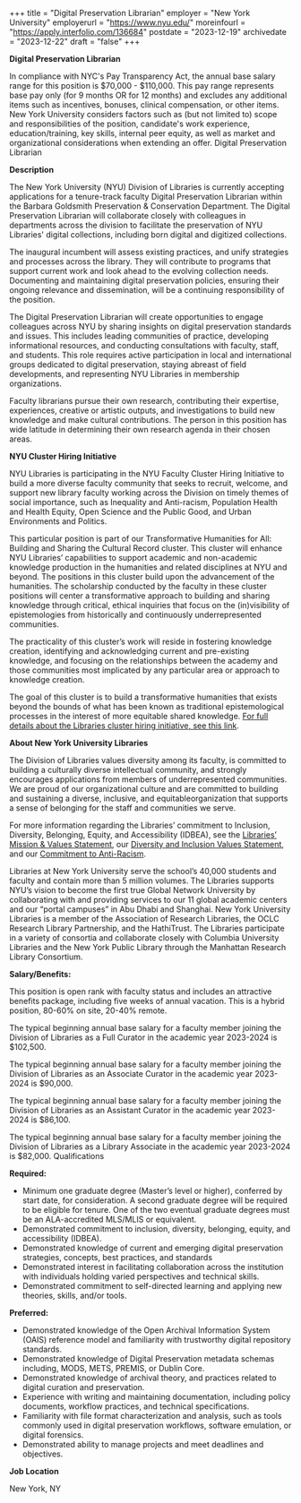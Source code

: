 +++
title = "Digital Preservation Librarian"
employer = "New York University"
employerurl = "https://www.nyu.edu/"
moreinfourl = "https://apply.interfolio.com/136684"
postdate = "2023-12-19"
archivedate = "2023-12-22"
draft = "false"
+++

**Digital Preservation Librarian**

In compliance with NYC's Pay Transparency Act, the annual base salary range for this position is $70,000 - $110,000. This pay range represents base pay only (for 9 months OR for 12 months) and excludes any additional items such as incentives, bonuses, clinical compensation, or other items. New York University considers factors such as (but not limited to) scope and responsibilities of the position, candidate's work experience, education/training, key skills, internal peer equity, as well as market and organizational considerations when extending an offer.
Digital Preservation Librarian

**Description**

The New York University (NYU) Division of Libraries is currently accepting applications for a tenure-track faculty Digital Preservation Librarian within the Barbara Goldsmith Preservation & Conservation Department. The Digital Preservation Librarian will collaborate closely with colleagues in departments across the division to facilitate the preservation of NYU Libraries' digital collections, including born digital and digitized collections.

The inaugural incumbent will assess existing practices, and unify strategies and processes across the library. They will contribute to programs that support current work and look ahead to the evolving collection needs. Documenting and maintaining digital preservation policies, ensuring their ongoing relevance and dissemination, will be a continuing responsibility of the position.

The Digital Preservation Librarian will create opportunities to engage colleagues across NYU by sharing insights on digital preservation standards and issues. This includes leading communities of practice, developing informational resources, and conducting consultations with faculty, staff, and students. This role requires active participation in local and international groups dedicated to digital preservation, staying abreast of field developments, and representing NYU Libraries in membership organizations.

Faculty librarians pursue their own research, contributing their expertise, experiences, creative or artistic outputs, and investigations to build new knowledge and make cultural contributions. The person in this position has wide latitude in determining their own research agenda in their chosen areas.

**NYU Cluster Hiring Initiative**

NYU Libraries is participating in the NYU Faculty Cluster Hiring Initiative to build a more diverse faculty community that seeks to recruit, welcome, and support new library faculty working across the Division on timely themes of social importance, such as Inequality and Anti-racism, Population Health and Health Equity, Open Science and the Public Good, and Urban Environments and Politics. 

This particular position is part of our Transformative Humanities for All: Building and Sharing the Cultural Record cluster. This cluster will enhance NYU Libraries’ capabilities to support academic and non-academic knowledge production in the humanities and related disciplines at NYU and beyond. The positions in this cluster build upon the advancement of the humanities. The scholarship conducted by the faculty in these cluster positions will center a transformative approach to building and sharing knowledge through critical, ethical inquiries that focus on the (in)visibility of epistemologies from historically and continuously underrepresented communities. 

The practicality of this cluster’s work will reside in fostering knowledge creation, identifying and acknowledging current and pre-existing knowledge, and focusing on the relationships between the academy and those communities most implicated by any particular area or approach to knowledge creation. 

The goal of this cluster is to build a transformative humanities that exists beyond the bounds of what has been known as traditional epistemological processes in the interest of more equitable shared knowledge. [For full details about the Libraries cluster hiring initiative, see this link](https://library.nyu.edu/about/who-we-are/career-opportunities/nyu-faculty-cluster-hiring-initiative/).

**About New York University Libraries**

The Division of Libraries values diversity among its faculty, is committed to building a culturally diverse intellectual community, and strongly encourages applications from members of underrepresented communities. We are proud of our organizational culture and are committed​ ​to​ ​building​ ​and sustaining​​ a ​diverse,​ ​inclusive,​ ​and equitable​ ​organization​ that supports a sense of belonging for the staff and communities we serve. 

For more information regarding the Libraries’ commitment to Inclusion, Diversity, Belonging, Equity, and Accessibility (IDBEA), see the [Libraries’ Mission & Values Statement](https://library.nyu.edu/about/general/values/), our [Diversity and Inclusion Values Statement](https://library.nyu.edu/about/general/values/diversity-inclusion/), and our [Commitment to Anti-Racism](https://library.nyu.edu/about/general/values/anti-racism/).

Libraries at New York University serve the school’s 40,000 students and faculty and contain more than 5 million volumes. The Libraries supports NYU’s vision to become the first true Global Network University by collaborating with and providing services to our 11 global academic centers and our “portal campuses” in Abu Dhabi and Shanghai. New York University Libraries is a member of the Association of Research Libraries, the OCLC Research Library Partnership, and the HathiTrust. The Libraries participate in a variety of consortia and collaborate closely with Columbia University Libraries and the New York Public Library through the Manhattan Research Library Consortium.

**Salary/Benefits:** 

This position is open rank with faculty status and includes an attractive benefits package, including five weeks of annual vacation. This is a hybrid position, 80-60% on site, 20-40% remote.

The typical beginning annual base salary for a faculty member joining the Division of Libraries as a Full Curator in the academic year 2023-2024 is $102,500.

The typical beginning annual base salary for a faculty member joining the Division of Libraries as an Associate Curator in the academic year 2023-2024 is $90,000.

The typical beginning annual base salary for a faculty member joining the Division of Libraries as an Assistant Curator in the academic year 2023-2024 is $86,100.

The typical beginning annual base salary for a faculty member joining the Division of Libraries as a Library Associate in the academic year 2023-2024 is $82,000.
Qualifications

**Required:**

- Minimum one graduate degree (Master’s level or higher), conferred by start date, for consideration. A second graduate degree will be required to be eligible for tenure. One of the two eventual graduate degrees must be an ALA-accredited MLS/MLIS or equivalent.
- Demonstrated commitment to inclusion, diversity, belonging, equity, and accessibility (IDBEA).
- Demonstrated knowledge of current and emerging digital preservation strategies, concepts, best practices, and standards 
- Demonstrated interest in facilitating collaboration across the institution with individuals holding varied perspectives and technical skills.
- Demonstrated commitment to self-directed learning and applying new theories, skills, and/or tools.

**Preferred:** 

- Demonstrated knowledge of the Open Archival Information System (OAIS) reference model and familiarity with trustworthy digital repository standards. 
- Demonstrated knowledge of Digital Preservation metadata schemas including, MODS, METS, PREMIS, or Dublin Core.
- Demonstrated knowledge of archival theory, and practices related to digital curation and preservation.
- Experience with writing and maintaining documentation, including policy documents, workflow practices, and technical specifications.
- Familiarity with file format characterization and analysis, such as tools commonly used in digital preservation workflows, software emulation, or digital forensics.
- Demonstrated ability to manage projects and meet deadlines and objectives.

**Job Location**

New York, NY
